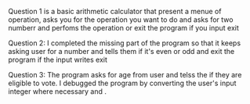 Question 1 is a basic arithmetic calculator that present a menue of operation, asks you for the operation you want to do and asks for two numberr and perfoms the operation  or exit the program if you input exit


Question 2:
I completed the missing part of the program so that it keeps asking user for a number and tells them if it's even or odd and exit the program if the input writes exit

Question 3:
The program asks for age from user and telss the if they are eligible to vote.
I debugged the program by converting the user's input integer where necessary and .